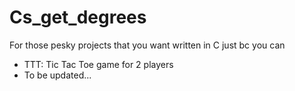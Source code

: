 # Cs_get_degrees
For those pesky projects that you want written in C just bc you can

- TTT: Tic Tac Toe game for 2 players
- To be updated...
